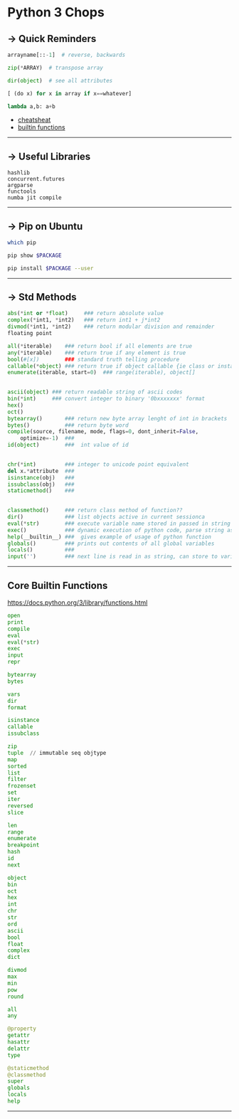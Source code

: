 
# Python 3 Chops

## -> Quick Reminders

```python
arrayname[::-1]  # reverse, backwards

zip(*ARRAY)  # transpose array

dir(object)  # see all attributes

[ (do x) for x in array if x==whatever]

lambda a,b: a+b
```

- [cheatsheat](#https://gto76.github.io/python-cheatsheet)
- [builtin functions](https://docs.python.org/3/library/functions.html)

---

## -> Useful Libraries

```python3
hashlib
concurrent.futures
argparse
functools
numba jit compile
```

---

## -> Pip on Ubuntu

```bash
which pip

pip show $PACKAGE

pip install $PACKAGE --user 
```

---
## -> Std Methods

```python
abs(*int or *float)     ### return absolute value
complex(*int1, *int2)   ### return int1 + j*int2
divmod(*int1, *int2)    ### return modular division and remainder
floating point

all(*iterable)    ### return bool if all elements are true
any(*iterable)    ### return true if any element is true
bool(#[x])        ### standard truth telling procedure
callable(*object) ### return true if object callable {ie class or instance}
enumerate(iterable, start=0)  ### range(iterable), object[]
    

ascii(object) ### return readable string of ascii codes
bin(*int)     ### convert integer to binary '0bxxxxxxx' format
hex()
oct()
bytearray()       ### return new byte array lenght of int in brackets
bytes()           ### return byte word
compile(source, filename, mode, flags=0, dont_inherit=False, 
    optimize=-1)  ###
id(object)        ###  int value of id

    
chr(*int)         ### integer to unicode point equivalent
del x.*attribute  ###
isinstance(obj)   ###
issubclass(obj)   ###
staticmethod()    ###
    

classmethod()     ### return class method of function??
dir()             ### list objects active in current sessionca
eval(*str)        ### execute variable name stored in passed in string  
exec()            ### dynamic execution of python code, parse string as python statements
help(__builtin__) ###  gives example of usage of python function
globals()         ### prints out contents of all global variables
locals()          ###
input('')         ### next line is read in as string, can store to variable
```

---
## Core Builtin Functions

https://docs.python.org/3/library/functions.html

```python
open
print
compile
eval
eval(*str)
exec
input
repr
```

```python
bytearray
bytes
```

```python
vars
dir
format
```

```python
isinstance
callable
issubclass
```

```python
zip
tuple  // immutable seq objtype
map
sorted
list
filter
frozenset
set
iter
reversed
slice
```

```python
len
range
enumerate
breakpoint
hash
id
next
```

```python
object
bin
oct
hex
int
chr
str
ord
ascii
bool
float
complex
dict
```

```python
divmod
max
min
pow
round
```

```python
all
any
```

```python
@property
getattr
hasattr
delattr
type
```

```python
@staticmethod
@classmethod
super
globals
locals
help
```

---